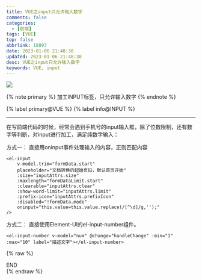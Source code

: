 ```yaml
---
title: VUE之input只允许输入数字
comments: false
categories:
  - [前端]
tags: [VUE]
top: false
abbrlink: 18893
date: 2023-01-06 21:48:38
updated: 2023-01-06 21:48:38
desc: VUE之input只允许输入数字
keywords: VUE, input
---
```



![](/images/INPUT图片)

{% note primary %}
加工INPUT标签，只允许输入数字
{% endnote %}

{% label primary@VUE %} {% label info@INPUT %}

<!--more-->
<hr />

在写前端代码的时候，经常会遇到手机号的input输入框，除了位数限制，还有数字等判断，对input进行加工，满足纯数字输入：

方式一：
直接用oninput事件处理输入的内容，正则匹配内容
```
<el-input
    v-model.trim="formData.start"
    placeholder="文档转换的起始页码，默认首页开始"
    :size="inputAttrs.size"
    :maxlength="formDataLimit.start"
    :clearable="inputAttrs.clear"
    :show-word-limit="inputAttrs.limit"
    :prefix-icon="inputAttrs.prefixIcon"
    :disabled="!formData.mode"
    oninput="this.value=this.value.replace(/[^\d]/g,'');"
/>
```

方式二：
直接使用Element-UI的el-input-number组件。
```
<el-input-number v-model="num" @change="handleChange" :min="1" :max="10" label="描述文字"></el-input-number>
```




{% raw %}
<div class="post_cus_note">END</div>
{% endraw %}
